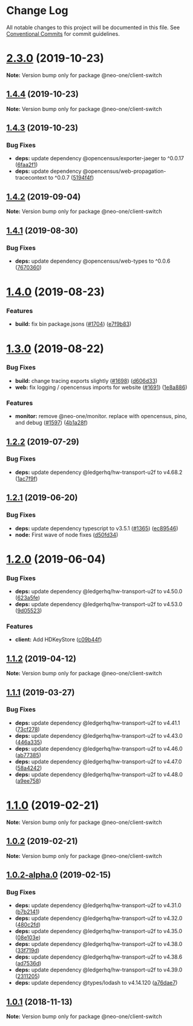 # Change Log

All notable changes to this project will be documented in this file.
See [Conventional Commits](https://conventionalcommits.org) for commit guidelines.

# [2.3.0](https://github.com/neo-one-suite/neo-one/compare/@neo-one/client-switch@1.4.4...@neo-one/client-switch@2.3.0) (2019-10-23)

**Note:** Version bump only for package @neo-one/client-switch





## [1.4.4](https://github.com/neo-one-suite/neo-one/compare/@neo-one/client-switch@1.4.3...@neo-one/client-switch@1.4.4) (2019-10-23)

**Note:** Version bump only for package @neo-one/client-switch





## [1.4.3](https://github.com/neo-one-suite/neo-one/compare/@neo-one/client-switch@1.4.2...@neo-one/client-switch@1.4.3) (2019-10-23)


### Bug Fixes

* **deps:** update dependency @opencensus/exporter-jaeger to ^0.0.17 ([6faa2f1](https://github.com/neo-one-suite/neo-one/commit/6faa2f10aa7b1a8c2323fc6540188f70ed83ec40))
* **deps:** update dependency @opencensus/web-propagation-tracecontext to ^0.0.7 ([5194f4f](https://github.com/neo-one-suite/neo-one/commit/5194f4f10e4be3a0f0cfe1a2c7b359966b8702c5))





## [1.4.2](https://github.com/neo-one-suite/neo-one/compare/@neo-one/client-switch@1.4.1...@neo-one/client-switch@1.4.2) (2019-09-04)

**Note:** Version bump only for package @neo-one/client-switch





## [1.4.1](https://github.com/neo-one-suite/neo-one/compare/@neo-one/client-switch@1.4.0...@neo-one/client-switch@1.4.1) (2019-08-30)


### Bug Fixes

* **deps:** update dependency @opencensus/web-types to ^0.0.6 ([7670360](https://github.com/neo-one-suite/neo-one/commit/7670360))





# [1.4.0](https://github.com/neo-one-suite/neo-one/compare/@neo-one/client-switch@1.3.0...@neo-one/client-switch@1.4.0) (2019-08-23)


### Features

* **build:** fix bin package.jsons ([#1704](https://github.com/neo-one-suite/neo-one/issues/1704)) ([e7f9b83](https://github.com/neo-one-suite/neo-one/commit/e7f9b83))





# [1.3.0](https://github.com/neo-one-suite/neo-one/compare/@neo-one/client-switch@1.2.2...@neo-one/client-switch@1.3.0) (2019-08-22)


### Bug Fixes

* **build:** change tracing exports slightly ([#1698](https://github.com/neo-one-suite/neo-one/issues/1698)) ([d606d33](https://github.com/neo-one-suite/neo-one/commit/d606d33))
* **web:** fix logging / opencensus imports for website ([#1691](https://github.com/neo-one-suite/neo-one/issues/1691)) ([1e8a886](https://github.com/neo-one-suite/neo-one/commit/1e8a886))


### Features

* **monitor:** remove @neo-one/monitor. replace with opencensus, pino, and debug ([#1597](https://github.com/neo-one-suite/neo-one/issues/1597)) ([4b1a28f](https://github.com/neo-one-suite/neo-one/commit/4b1a28f))





## [1.2.2](https://github.com/neo-one-suite/neo-one/compare/@neo-one/client-switch@1.2.1...@neo-one/client-switch@1.2.2) (2019-07-29)


### Bug Fixes

* **deps:** update dependency @ledgerhq/hw-transport-u2f to v4.68.2 ([1ac7f9f](https://github.com/neo-one-suite/neo-one/commit/1ac7f9f))





## [1.2.1](https://github.com/neo-one-suite/neo-one/compare/@neo-one/client-switch@1.2.0...@neo-one/client-switch@1.2.1) (2019-06-20)


### Bug Fixes

* **deps:** update dependency typescript to v3.5.1 ([#1365](https://github.com/neo-one-suite/neo-one/issues/1365)) ([ec89546](https://github.com/neo-one-suite/neo-one/commit/ec89546))
* **node:** First wave of node fixes ([d50fd34](https://github.com/neo-one-suite/neo-one/commit/d50fd34))





# [1.2.0](https://github.com/neo-one-suite/neo-one/compare/@neo-one/client-switch@1.1.2...@neo-one/client-switch@1.2.0) (2019-06-04)


### Bug Fixes

* **deps:** update dependency @ledgerhq/hw-transport-u2f to v4.50.0 ([623a5fe](https://github.com/neo-one-suite/neo-one/commit/623a5fe))
* **deps:** update dependency @ledgerhq/hw-transport-u2f to v4.53.0 ([9d05523](https://github.com/neo-one-suite/neo-one/commit/9d05523))


### Features

* **client:** Add HDKeyStore ([c09b44f](https://github.com/neo-one-suite/neo-one/commit/c09b44f))





## [1.1.2](https://github.com/neo-one-suite/neo-one/compare/@neo-one/client-switch@1.1.1...@neo-one/client-switch@1.1.2) (2019-04-12)

**Note:** Version bump only for package @neo-one/client-switch





## [1.1.1](https://github.com/neo-one-suite/neo-one/compare/@neo-one/client-switch@1.1.0...@neo-one/client-switch@1.1.1) (2019-03-27)


### Bug Fixes

* **deps:** update dependency @ledgerhq/hw-transport-u2f to v4.41.1 ([73cf278](https://github.com/neo-one-suite/neo-one/commit/73cf278))
* **deps:** update dependency @ledgerhq/hw-transport-u2f to v4.43.0 ([446a335](https://github.com/neo-one-suite/neo-one/commit/446a335))
* **deps:** update dependency @ledgerhq/hw-transport-u2f to v4.46.0 ([ab77385](https://github.com/neo-one-suite/neo-one/commit/ab77385))
* **deps:** update dependency @ledgerhq/hw-transport-u2f to v4.47.0 ([58a4242](https://github.com/neo-one-suite/neo-one/commit/58a4242))
* **deps:** update dependency @ledgerhq/hw-transport-u2f to v4.48.0 ([a9ee758](https://github.com/neo-one-suite/neo-one/commit/a9ee758))





# [1.1.0](https://github.com/neo-one-suite/neo-one/compare/@neo-one/client-switch@1.0.2...@neo-one/client-switch@1.1.0) (2019-02-21)

**Note:** Version bump only for package @neo-one/client-switch





## [1.0.2](https://github.com/neo-one-suite/neo-one/compare/@neo-one/client-switch@1.0.2-alpha.0...@neo-one/client-switch@1.0.2) (2019-02-21)

**Note:** Version bump only for package @neo-one/client-switch





## [1.0.2-alpha.0](https://github.com/neo-one-suite/neo-one/compare/@neo-one/client-switch@1.0.1...@neo-one/client-switch@1.0.2-alpha.0) (2019-02-15)


### Bug Fixes

* **deps:** update dependency @ledgerhq/hw-transport-u2f to v4.31.0 ([b7b2141](https://github.com/neo-one-suite/neo-one/commit/b7b2141))
* **deps:** update dependency @ledgerhq/hw-transport-u2f to v4.32.0 ([480c2fd](https://github.com/neo-one-suite/neo-one/commit/480c2fd))
* **deps:** update dependency @ledgerhq/hw-transport-u2f to v4.35.0 ([08e103e](https://github.com/neo-one-suite/neo-one/commit/08e103e))
* **deps:** update dependency @ledgerhq/hw-transport-u2f to v4.38.0 ([33f719d](https://github.com/neo-one-suite/neo-one/commit/33f719d))
* **deps:** update dependency @ledgerhq/hw-transport-u2f to v4.38.6 ([ad7536d](https://github.com/neo-one-suite/neo-one/commit/ad7536d))
* **deps:** update dependency @ledgerhq/hw-transport-u2f to v4.39.0 ([2311205](https://github.com/neo-one-suite/neo-one/commit/2311205))
* **deps:** update dependency @types/lodash to v4.14.120 ([a76dae7](https://github.com/neo-one-suite/neo-one/commit/a76dae7))





## [1.0.1](https://github.com/neo-one-suite/neo-one/compare/@neo-one/client-switch@1.0.0...@neo-one/client-switch@1.0.1) (2018-11-13)

**Note:** Version bump only for package @neo-one/client-switch

